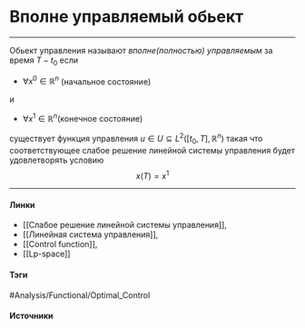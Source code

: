 # Вполне управляемый обьект
***
Обьект управления называют *вполне(полностью) управляемым* за время $T-t_{0}$ если 
- $\forall x^{0}\in\mathbb{R}^{n}$ (начальное состояние) 
 
и 
- $\forall x^{1}\in\mathbb{R}^{n}$(конечное состояние)

существует функция управления $u\in U\subseteq L^{2}([t_{0},T],\mathbb{R}^{n})$ такая что соответствующее слабое решение линейной системы управления будет удовлетворять условию
$$
x(T)=x^{1}
$$
 ***
#### Линки
- [[Слабое решение линейной системы управления]],
- [[Линейная система управления]],
- [[Control function]],
- [[Lp-space]]
#### Тэги
 #Analysis/Functional/Optimal_Control 
#### Источники
